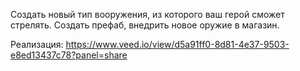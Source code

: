 Создать новый тип вооружения, из которого ваш герой сможет стрелять.
Создать префаб, внедрить новое оружие в магазин.

Реализация: https://www.veed.io/view/d5a91ff0-8d81-4e37-9503-e8ed13437c78?panel=share

